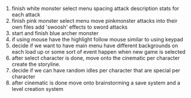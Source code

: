 1. finish white monster select menu
    spacing
    attack description
        stats for each attack
2. finish pink monster select menu
    move pinkmonster attacks into their own files
        add 'swoosh' effects to sword attacks
3. start and finish blue archer monster
4. if using mouse have the highlight follow mouse similar to using keypad
5. decide if we want to have main menu have different backgrounds on each load up or some sort of event happen when new game is selected
6. after select character is done, move onto the cinematic per character
    create the storyline.
7. decide if we can have random idles per character that are special per character 
8. after cinematic is done move onto brainstorming a save system and a level creation system

